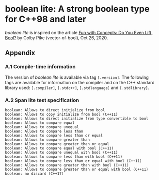 # boolean lite: A strong boolean type for C++98 and later

*boolean lite* is inspired on the article
[Fun with Concepts: Do You Even Lift, Bool?](https://vector-of-bool.github.io/2020/10/26/strong-bool.html) by Colby Pike (vector-of-bool), Oct 26, 2020.

## Appendix

### A.1 Compile-time information

The version of *boolean lite* is available via tag `[.version]`. The following tags are available for information on the compiler and on the C++ standard library used: `[.compiler]`, `[.stdc++]`, `[.stdlanguage]` and `[.stdlibrary]`.

### A.2 Span lite test specification

```Text
boolean: Allows to direct initialize from bool
boolean: Allows to copy initialize from bool (C++11)
boolean: Allows to direct initialize from type convertible to bool
boolean: Allows to compare equal
boolean: Allows to compare unequal
boolean: Allows to compare less than
boolean: Allows to compare less than or equal
boolean: Allows to compare greater than
boolean: Allows to compare greater than or equal
boolean: Allows to compare equal with bool (C++11)
boolean: Allows to compare unequal with bool (C++11)
boolean: Allows to compare less than with bool (C++11)
boolean: Allows to compare less than or equal with bool (C++11)
boolean: Allows to compare greater than with bool (C++11)
boolean: Allows to compare greater than or equal with bool (C++11)
boolean: no discard (C++17)
```
